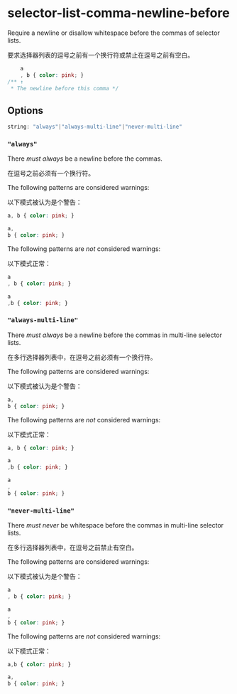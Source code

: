 # selector-list-comma-newline-before

Require a newline or disallow whitespace before the commas of selector lists.

要求选择器列表的逗号之前有一个换行符或禁止在逗号之前有空白。

```css
    a
    , b { color: pink; }
/** ↑
 * The newline before this comma */
```

## Options

```js
string: "always"|"always-multi-line"|"never-multi-line"
```

### `"always"`

There *must always* be a newline before the commas.

在逗号之前必须有一个换行符。

The following patterns are considered warnings:

以下模式被认为是个警告：

```css
a, b { color: pink; }
```

```css
a,
b { color: pink; }
```

The following patterns are *not* considered warnings:

以下模式正常：

```css
a
, b { color: pink; }
```

```css
a
,b { color: pink; }
```

### `"always-multi-line"`

There *must always* be a newline before the commas in multi-line selector lists.

在多行选择器列表中，在逗号之前必须有一个换行符。

The following patterns are considered warnings:

以下模式被认为是个警告：

```css
a,
b { color: pink; }
```

The following patterns are *not* considered warnings:

以下模式正常：

```css
a, b { color: pink; }
```

```css
a
,b { color: pink; }
```

```css
a
,
b { color: pink; }
```

### `"never-multi-line"`

There *must never* be whitespace before the commas in multi-line selector lists.

在多行选择器列表中，在逗号之前禁止有空白。

The following patterns are considered warnings:

以下模式被认为是个警告：

```css
a
, b { color: pink; }
```

```css
a
,
b { color: pink; }
```

The following patterns are *not* considered warnings:

以下模式正常：

```css
a,b { color: pink; }
```

```css
a,
b { color: pink; }
```

